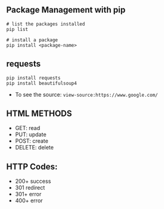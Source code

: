 ## Package Management with pip

```
# list the packages installed
pip list 

# install a package
pip install <package-name>
```


## requests

```
pip install requests
pip install beautifulsoup4
```

- To see the source: `view-source:https://www.google.com/`


## HTML METHODS

- GET:      read
- PUT:      update
- POST:     create
- DELETE:   delete

## HTTP Codes:
- 200+          success
- 301           redirect
- 301+          error
- 400+          error